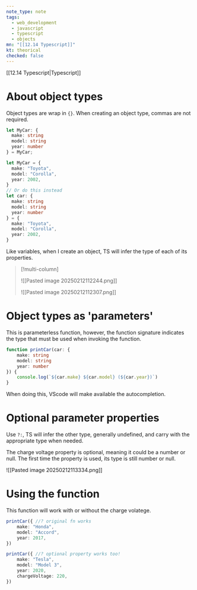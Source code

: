 ```yaml
---
note_type: note
tags:
  - web_development
  - javascript
  - typescript
  - objects
mn: "[[12.14 Typescript]]"
kt: theorical
checked: false
---
```

[[12.14 Typescript|Typescript]]

# About object types
Object types are wrap in `{}`.  When creating an object type, commas are not required. 

```ts
let MyCar: {
  make: string
  model: string
  year: number
} = MyCar; 

let MyCar = {
  make: "Toyota",
  model: "Corolla",
  year: 2002,
}
// Or do this instead
let car: {
  make: string
  model: string
  year: number
} = {
  make: "Toyota",
  model: "Corolla",
  year: 2002,
}
```

Like variables, when I create an object, TS will infer the type of each of its properties. 

>[!multi-column]
>
>![[Pasted image 20250212112244.png]]
>
>![[Pasted image 20250212112307.png]]

# Object types as 'parameters'
This is parameterless function, however, the function signature indicates the type that must be used when invoking the function.

```ts
function printCar(car: {
    make: string
    model: string
    year: number
}) {
    console.log(`${car.make} ${car.model} (${car.year})`)
}
```

When doing this, VScode will make available the autocompletion.

# Optional parameter properties
Use `?:`, TS will infer the other type, generally undefined, and carry with the appropriate type when needed.

The charge voltage property is optional, meaning it could be a number or null. The first time the property is used, its type is still number or null.

![[Pasted image 20250212113334.png]]


# Using the function
This function will work with or without the charge volatege.

```ts
printCar({ //? original fn works
    make: "Honda",
    model: "Accord",
    year: 2017,
})

printCar({ //? optional property works too!
    make: "Tesla",
    model: "Model 3",
    year: 2020,
    chargeVoltage: 220,
})
```

